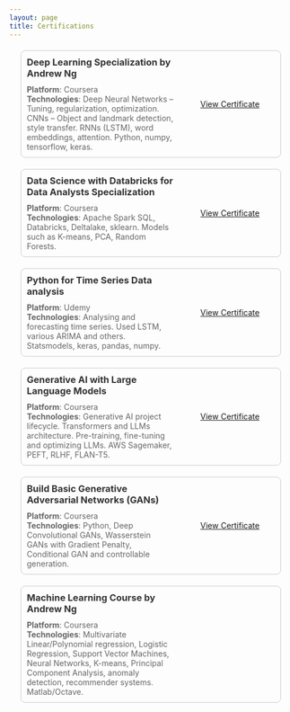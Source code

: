 ```yaml
---
layout: page
title: Certifications
---
```


<style>
.certification {
    display: flex;
    justify-content: space-between;
    align-items: center;
    margin: 20px;
    padding: 10px;
    border: 1px solid #ccc;
    border-radius: 8px;
}

.details {
    flex: 1; /* takes up remaining space */
}

.certificate-link {
    /* Adjust width as needed */
    flex-basis: 160px;
    text-align: center;
    padding-left: 20px;
}

.certh3 {
    color: #333;
    margin-top: 0px;
    margin-bottom: 10px;
}

.certp {
    font-size: 14px;
    color: #666;
    margin: 0;
    padding: 0;
}
</style>

<div class="certification">
    <div class="details">
        <h3 class="certh3">Deep Learning Specialization by Andrew Ng</h3>
        <p class="certp"><b>Platform</b>: Coursera</p>
        <p class="certp"><b>Technologies</b>: Deep Neural Networks – Tuning, regularization, optimization. CNNs – Object and landmark detection, style transfer. RNNs (LSTM), word embeddings, attention. Python, numpy, tensorflow, keras.</p>
    </div>
    <div class="certificate-link">
        <a target="_blank" href="https://www.coursera.org/account/accomplishments/specialization/certificate/F9E4JA9BLCYG">View Certificate</a>
    </div>
</div>
<div class="certification">
    <div class="details">
        <h3 class="certh3">Data Science with Databricks for Data Analysts Specialization</h3>
        <p class="certp"><b>Platform</b>: Coursera</p>
        <p class="certp"><b>Technologies</b>: Apache Spark SQL, Databricks, Deltalake, sklearn. Models such as K-means, PCA, Random Forests.</p>
    </div>
    <div class="certificate-link">
        <a target="_blank" href="https://www.coursera.org/account/accomplishments/specialization/58RPBHRFRWZ9">View Certificate</a>
    </div>
</div>
<div class="certification">
    <div class="details">
        <h3 class="certh3">Python for Time Series Data analysis</h3>
        <p class="certp"><b>Platform</b>: Udemy</p>
        <p class="certp"><b>Technologies</b>: Analysing and forecasting time series. Used LSTM, various ARIMA and others. Statsmodels, keras, pandas, numpy.</p>
    </div>
    <div class="certificate-link">
        <a target="_blank" href="https://www.udemy.com/certificate/UC-461a2125-bbb7-4f2d-95b1-65b14c44799c/">View Certificate</a>
    </div>
</div>
<div class="certification">
    <div class="details">
        <h3 class="certh3">Generative AI with Large Language Models</h3>
        <p class="certp"><b>Platform</b>: Coursera</p>
        <p class="certp"><b>Technologies</b>: Generative AI project lifecycle. Transformers and LLMs architecture. Pre-training, fine-tuning and optimizing LLMs. AWS Sagemaker, PEFT, RLHF, FLAN-T5.</p>
    </div>
    <div class="certificate-link">
        <a target="_blank" href="https://coursera.org/share/442cb6e987ef97efde7a6a72836d06a1">View Certificate</a>
    </div>
</div>
<div class="certification">
    <div class="details">
        <h3 class="certh3">Build Basic Generative Adversarial Networks (GANs)</h3>
        <p class="certp"><b>Platform</b>: Coursera</p>
        <p class="certp"><b>Technologies</b>: Python, Deep Convolutional GANs, Wasserstein GANs with Gradient Penalty, Conditional GAN and controllable generation.</p>
    </div>
    <div class="certificate-link">
        <a target="_blank" href="https://coursera.org/share/e316de01a01511113e4201632cea4c45">View Certificate</a>
    </div>
</div>
<div class="certification">
    <div class="details">
        <h3 class="certh3">Machine Learning Course by Andrew Ng</h3>
        <p class="certp"><b>Platform</b>: Coursera</p>
        <p class="certp"><b>Technologies</b>: Multivariate Linear/Polynomial regression, Logistic Regression, Support Vector Machines, Neural Networks, K-means, Principal Component Analysis, anomaly detection, recommender systems. Matlab/Octave.</p>
    </div>
    <div class="certificate-link">
    </div>
</div>
